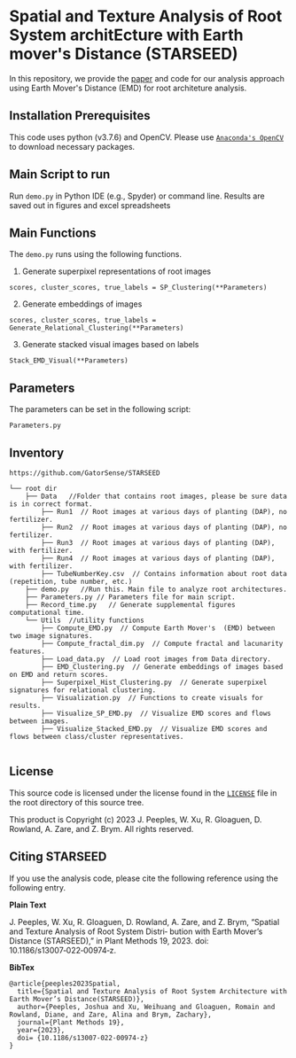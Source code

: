 # Spatial and Texture Analysis of Root System architEcture with Earth mover's Distance (STARSEED)


In this repository, we provide the [paper](https://plantmethods.biomedcentral.com/articles/10.1186/s13007-022-00974-z) and code for our analysis approach using Earth Mover's Distance (EMD) for root architeture analysis.

## Installation Prerequisites

This code uses python (v3.7.6) and OpenCV. 
Please use [`Anaconda's OpenCV`](https://anaconda.org/conda-forge/opencv) to download necessary packages.

## Main Script to run

Run `demo.py` in Python IDE (e.g., Spyder) or command line.
Results are saved out in figures and excel spreadsheets

## Main Functions

The `demo.py` runs using the following functions. 

1. Generate superpixel representations of root images  

```scores, cluster_scores, true_labels = SP_Clustering(**Parameters)```

2. Generate embeddings of images

 ```scores, cluster_scores, true_labels = Generate_Relational_Clustering(**Parameters)```

3. Generate stacked visual images based on labels 

```Stack_EMD_Visual(**Parameters)```


## Parameters
The parameters can be set in the following script:

```Parameters.py```

## Inventory

```
https://github.com/GatorSense/STARSEED

└── root dir
    ├── Data   //Folder that contains root images, please be sure data is in correct format.
        ├── Run1  // Root images at various days of planting (DAP), no fertilizer.
        ├── Run2  // Root images at various days of planting (DAP), no fertilizer.
        ├── Run3  // Root images at various days of planting (DAP), with fertilizer.
        ├── Run4  // Root images at various days of planting (DAP), with fertilizer.
        ├── TubeNumberKey.csv  // Contains information about root data (repetition, tube number, etc.) 
    ├── demo.py   //Run this. Main file to analyze root architectures.
    ├── Parameters.py // Parameters file for main script.
    ├── Record_time.py   // Generate supplemental figures computational time.
    └── Utils  //utility functions
        ├── Compute_EMD.py  // Compute Earth Mover's  (EMD) between two image signatures.
        ├── Compute_fractal_dim.py  // Compute fractal and lacunarity features.
        ├── Load_data.py  // Load root images from Data directory.
        ├── EMD_Clustering.py  // Generate embeddings of images based on EMD and return scores.
        ├── Superpixel_Hist_Clustering.py  // Generate superpixel signatures for relational clustering. 
        ├── Visualization.py  // Functions to create visuals for results. 
        ├── Visualize_SP_EMD.py  // Visualize EMD scores and flows between images.
        ├── Visualize_Stacked_EMD.py  // Visualize EMD scores and flows between class/cluster representatives.
     
```

## License

This source code is licensed under the license found in the [`LICENSE`](LICENSE) file in the root directory of this source tree.

This product is Copyright (c) 2023 J. Peeples, W. Xu, R. Gloaguen, D. Rowland, A. Zare, and Z. Brym. All rights reserved.

## <a name="CitingHist"></a>Citing STARSEED

If you use the analysis code, please cite the following reference using the following entry.

**Plain Text**

J. Peeples, W. Xu, R. Gloaguen, D. Rowland, A. Zare, and Z. Brym, “Spatial and Texture Analysis of Root System Distri‑
bution with Earth Mover’s Distance (STARSEED),” in Plant Methods 19, 2023. doi: 10.1186/s13007‑022‑00974‑z.

**BibTex**
```
@article{peeples2023Spatial,
  title={Spatial and Texture Analysis of Root System Architecture with Earth Mover’s Distance(STARSEED)},
  author={Peeples, Joshua and Xu, Weihuang and Gloaguen, Romain and Rowland, Diane, and Zare, Alina and Brym, Zachary},
  journal={Plant Methods 19},
  year={2023},
  doi= {10.1186/s13007‑022‑00974‑z}
}
```

